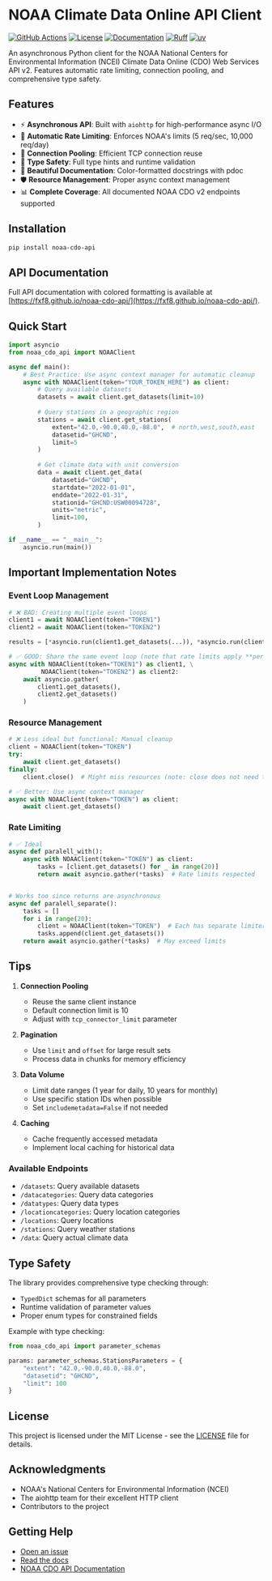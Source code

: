 # NOAA Climate Data Online API Client

<!-- [![Python Version](https://img.shields.io/pypi/pyversions/noaa-api.svg)](https://pypi.org/project/noaa-api/) -->
<!-- [![PyPI version](https://badge.fury.io/py/noaa-api.svg)](https://badge.fury.io/py/noaa-api) -->
[![GitHub Actions](https://github.com/fxf8/noaa-cdo-api/actions/workflows/lint.yml/badge.svg)](https://github.com/fxf8/noaa-cdo-api/actions)
[![License](https://img.shields.io/github/license/fxf8/noaa-cdo-api.svg)](https://github.com/fxf8/noaa-cdo-api/blob/main/LICENSE)
[![Documentation](https://img.shields.io/badge/docs-pdoc-blue)](https://fuexfollets.github.io/noaa-cdo-api)
[![Ruff](https://img.shields.io/endpoint?url=https://raw.githubusercontent.com/astral-sh/ruff/main/assets/badge/v2.json)](https://github.com/astral-sh/ruff)
[![uv](https://img.shields.io/endpoint?url=https://raw.githubusercontent.com/astral-sh/uv/main/assets/badge/v0.json)](https://github.com/astral-sh/uv)
<!-- [![Code style: black](https://img.shields.io/badge/code%20style-black-000000.svg)](https://github.com/psf/black) -->

An asynchronous Python client for the NOAA National Centers for Environmental Information (NCEI) Climate Data Online (CDO) Web Services API v2. Features automatic rate limiting, connection pooling, and comprehensive type safety.

## Features

- ⚡ **Asynchronous API**: Built with `aiohttp` for high-performance async I/O
- 🚦 **Automatic Rate Limiting**: Enforces NOAA's limits (5 req/sec, 10,000 req/day)
- 🔄 **Connection Pooling**: Efficient TCP connection reuse
- 📝 **Type Safety**: Full type hints and runtime validation
- 🎨 **Beautiful Documentation**: Color-formatted docstrings with pdoc
- 🛡️ **Resource Management**: Proper async context management
- 📊 **Complete Coverage**: All documented NOAA CDO v2 endpoints supported

## Installation

```bash
pip install noaa-cdo-api
```

## API Documentation

Full API documentation with colored formatting is available at [https://fxf8.github.io/noaa-cdo-api/](https://fxf8.github.io/noaa-cdo-api/).

## Quick Start

```python
import asyncio
from noaa_cdo_api import NOAAClient

async def main():
    # Best Practice: Use async context manager for automatic cleanup
    async with NOAAClient(token="YOUR_TOKEN_HERE") as client:
        # Query available datasets
        datasets = await client.get_datasets(limit=10)
        
        # Query stations in a geographic region
        stations = await client.get_stations(
            extent="42.0,-90.0,40.0,-88.0",  # north,west,south,east
            datasetid="GHCND",
            limit=5
        )
        
        # Get climate data with unit conversion
        data = await client.get_data(
            datasetid="GHCND",
            startdate="2022-01-01",
            enddate="2022-01-31",
            stationid="GHCND:USW00094728",
            units="metric",
            limit=100,
        )

if __name__ == "__main__":
    asyncio.run(main())
```

## Important Implementation Notes

### Event Loop Management
```python
# ❌ BAD: Creating multiple event loops
client1 = await NOAAClient(token="TOKEN1")
client2 = await NOAAClient(token="TOKEN2")

results = [*asyncio.run(client1.get_datasets(...)), *asyncio.run(client2.get_datasets(...))]

# ✅ GOOD: Share the same event loop (note that rate limits apply **per token**)
async with NOAAClient(token="TOKEN1") as client1, \
         NOAAClient(token="TOKEN2") as client2:
    await asyncio.gather(
        client1.get_datasets(),
        client2.get_datasets()
    )
```

### Resource Management
```python
# ❌ Less ideal but functional: Manual cleanup
client = NOAAClient(token="TOKEN")
try:
    await client.get_datasets()
finally:
    client.close()  # Might miss resources (note: close does not need to be awaited)

# ✅ Better: Use async context manager
async with NOAAClient(token="TOKEN") as client:
    await client.get_datasets()
```

### Rate Limiting
```python
# ✅ Ideal
async def paralell_with():
    async with NOAAClient(token="TOKEN") as client:
        tasks = [client.get_datasets() for _ in range(20)]
        return await asyncio.gather(*tasks)  # Rate limits respected


# Works too since returns are asynchronous
async def paralell_separate():
    tasks = []
    for i in range(20):
        client = NOAAClient(token="TOKEN")  # Each has separate limiter
        tasks.append(client.get_datasets())
    return await asyncio.gather(*tasks)  # May exceed limits

```

## Tips

1. **Connection Pooling**
   - Reuse the same client instance
   - Default connection limit is 10
   - Adjust with `tcp_connector_limit` parameter

2. **Pagination**
   - Use `limit` and `offset` for large result sets
   - Process data in chunks for memory efficiency

3. **Data Volume**
   - Limit date ranges (1 year for daily, 10 years for monthly)
   - Use specific station IDs when possible
   - Set `includemetadata=False` if not needed

4. **Caching**
   - Cache frequently accessed metadata
   - Implement local caching for historical data


### Available Endpoints

- `/datasets`: Query available datasets
- `/datacategories`: Query data categories
- `/datatypes`: Query data types
- `/locationcategories`: Query location categories
- `/locations`: Query locations
- `/stations`: Query weather stations
- `/data`: Query actual climate data

## Type Safety

The library provides comprehensive type checking through:
- `TypedDict` schemas for all parameters
- Runtime validation of parameter values
- Proper enum types for constrained fields

Example with type checking:
```python
from noaa_cdo_api import parameter_schemas

params: parameter_schemas.StationsParameters = {
    "extent": "42.0,-90.0,40.0,-88.0",
    "datasetid": "GHCND",
    "limit": 100
}
```
## License

This project is licensed under the MIT License - see the [LICENSE](LICENSE) file for details.

## Acknowledgments

- NOAA's National Centers for Environmental Information (NCEI)
- The aiohttp team for their excellent HTTP client
- Contributors to the project

## Getting Help

- [Open an issue](https://github.com/fxf8/noaa-cdo-api/issues)
- [Read the docs](https://fuexfollets.github.io/noaa-cdo-api)
- [NOAA CDO API Documentation](https://www.ncdc.noaa.gov/cdo-web/webservices/v2)
